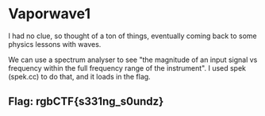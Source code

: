 # Vaporwave1

I had no clue, so thought of a ton of things, eventually coming back to some physics lessons with waves.

We can use a spectrum analyser to see "the magnitude of an input signal vs frequency within the full frequency range of the instrument". I used spek \(spek.cc\) to do that, and it loads in the flag.

## Flag: rgbCTF{s331ng\_s0undz}

